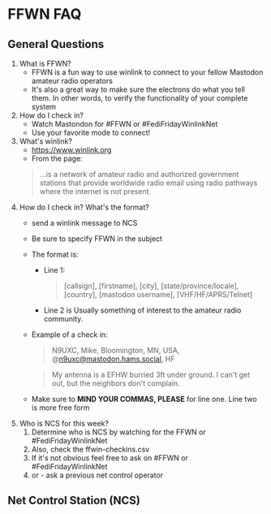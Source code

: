 # FFWN FAQ

## General Questions
1. What is FFWN?
   - FFWN is a fun way to use winlink to connect to your fellow Mastodon amateur radio operators
   - It's also a great way to make sure the electrons do what you tell them.  In other words, to verify the functionality of your complete system
2. How do I check in?
   - Watch Mastondon for #FFWN or #FediFridayWinlinkNet
   - Use your favorite mode to connect!  
3. What's winlink?
   - https://www.winlink.org
   - From the page:
   > ...is a network of amateur radio and authorized government stations that provide worldwide radio email using radio pathways where the internet is not present.
5. How do I check in?  What's the format?
    - send a winlink message to NCS
    - Be sure to specify FFWN in the subject
    - The format is:
      - Line 1:
        > [callsign], [firstname], [city], [state/province/locale], [country], [mastodon username], [VHF/HF/APRS/Telnet]
      - Line 2 is Usually something of interest to the amateur radio community.
    - Example of a check in:
      > N9UXC, Mike, Bloomington, MN, USA, @n9uxc@mastodon.hams.social, HF
    
      >My antenna is a EFHW burried 3ft under ground. I can't get out, but the neighbors don't complain.
    - Make sure to **MIND YOUR COMMAS, PLEASE** for line one.  Line two is more free form
5. Who is NCS for this week?
   1. Determine who is NCS by watching for the FFWN or #FediFridayWinlinkNet 
   2. Also, check the ffwin-checkins.csv
   3. If it's not obvious feel free to ask on #FFWN or #FediFridayWinlinkNet 
   4. or - ask a previous net control operator


## Net Control Station (NCS)


